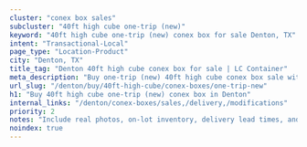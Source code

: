 ```yaml
---
cluster: "conex box sales"
subcluster: "40ft high cube one-trip (new)"
keyword: "40ft high cube one-trip (new) conex box for sale Denton, TX"
intent: "Transactional-Local"
page_type: "Location-Product"
city: "Denton, TX"
title_tag: "Denton 40ft high cube conex box for sale | LC Container"
meta_description: "Buy one-trip (new) 40ft high cube conex box sale with local delivery in Denton, TX. LC Container — local Since 2003. Request a fast quote today."
url_slug: "/denton/buy/40ft-high-cube/conex-boxes/one-trip-new"
h1: "Buy 40ft high cube one-trip (new) conex box in Denton"
internal_links: "/denton/conex-boxes/sales,/delivery,/modifications"
priority: 2
notes: "Include real photos, on-lot inventory, delivery lead times, and financing info."
noindex: true
---
```


<!-- TODO: Add unique city/inventory copy, images, and internal links here. -->
